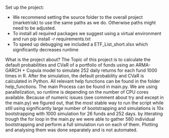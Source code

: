 Set up the project: 
- We recommend setting the source folder to the overall project (marketrisk) to use the same paths as we do. Otherwise paths might need to be adjusted.
- To install all required packages we suggest using a virtual environment and run pip install -r requirements.txt
- To speed up debugging we included a ETF_List_short.xlsx which significantly decreases runtime

What is the project about?
The Topic of this project is to calculate the default probabilities and CVaR of a portfolio of funds using an ARMA-GARCH + Copula model to simulate 252 daily returns for each fund 1000 times in R. After the simulation, the default probability and CVaR is calculated in Python. All relevant help functions can be found in the folder help_functions. The main Process can be found in main.py. We are using parallelization, so runtime is depending on the number of CPU cores available. Because of numeric issues (see comment about try and except in the main.py) we figured out, that the most stable way to run the script while still using significantly large number of bootstrapping and simulations is 10x bootstrapping with 1000 simulation for 26 funds and 252 days. by itterating trough the for loop in the main.py we were able to gather 580 individual bootstrapping and perform a full simulation run on each of them. Plotting and analysing them was done separately and is not automated.
